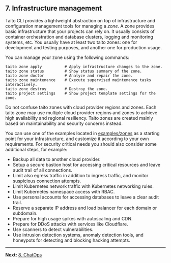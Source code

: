 ## 7. Infrastructure management

Taito CLI provides a lightweight abstraction on top of infrastructure and configuration management tools for managing a *zone*. A zone provides basic infrastructure that your projects can rely on. It usually consists of container orchestration and database clusters, logging and monitoring systems, etc. You usually have at least two taito zones: one for development and testing purposes, and another one for production usage.

You can manage your zone using the following commands:

    taito zone apply          # Apply infrastructure changes to the zone.
    taito zone status         # Show status summary of the zone.
    taito zone doctor         # Analyze and repair the zone.
    taito zone maintenance    # Execute supervised maintenance tasks interactively.
    taito zone destroy        # Destroy the zone.
    taito project settings    # Show project template settings for the zone.

Do not confuse taito zones with cloud provider regions and zones. Each taito zone may use multiple cloud provider regions and zones to achieve high availability and regional resiliency. Taito zones are created mainly based on maintainability and security concerns instead.

You can use one of the examples located in [examples/zones](https://github.com/TaitoUnited/taito-cli/tree/master/examples/zones) as a starting point for your infrastructure, and customize it according to your own requirements. For security critical needs you should also consider some additional steps, for example:

- Backup all data to another cloud provider.
- Setup a secure bastion host for accessing critical resources and leave audit trail of all connections.
- Limit also egress traffic in addition to ingress traffic, and monitor suspicious connection attempts.
- Limit Kubernetes network traffic with Kubernetes networking rules.
- Limit Kubernetes namespace access with RBAC.
- Use personal accounts for accessing databases to leave a clear audit trail.
- Reserve a separate IP address and load balancer for each domain or subdomain.
- Prepare for high usage spikes with autoscaling and CDN.
- Prepare for DDoS attacks with services like Cloudflare.
- Use scanners to detect vulnerabilities.
- Use intrusion detection systems, anomaly detection tools, and honeypots for detecting and blocking hacking attempts.

---

**Next:** [8. ChatOps](08-chatops.md)
